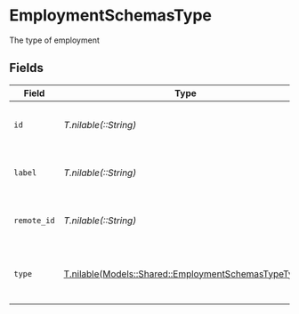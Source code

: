 # EmploymentSchemasType

The type of employment


## Fields

| Field                                                                                                    | Type                                                                                                     | Required                                                                                                 | Description                                                                                              | Example                                                                                                  |
| -------------------------------------------------------------------------------------------------------- | -------------------------------------------------------------------------------------------------------- | -------------------------------------------------------------------------------------------------------- | -------------------------------------------------------------------------------------------------------- | -------------------------------------------------------------------------------------------------------- |
| `id`                                                                                                     | *T.nilable(::String)*                                                                                    | :heavy_minus_sign:                                                                                       | Unique identifier                                                                                        | 8187e5da-dc77-475e-9949-af0f1fa4e4e3                                                                     |
| `label`                                                                                                  | *T.nilable(::String)*                                                                                    | :heavy_minus_sign:                                                                                       | The label of the employment type                                                                         | Permanent                                                                                                |
| `remote_id`                                                                                              | *T.nilable(::String)*                                                                                    | :heavy_minus_sign:                                                                                       | Provider's unique identifier                                                                             | 8187e5da-dc77-475e-9949-af0f1fa4e4e3                                                                     |
| `type`                                                                                                   | [T.nilable(Models::Shared::EmploymentSchemasTypeType)](../../models/shared/employmentschemastypetype.md) | :heavy_minus_sign:                                                                                       | The type of employment (e.g., contractor, permanent)                                                     | permanent                                                                                                |